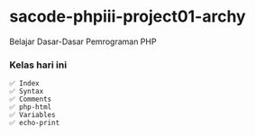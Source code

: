 # sacode-phpiii-project01-archy
Belajar Dasar-Dasar Pemrograman PHP


### Kelas hari ini 
	✅ Index
	✅ Syntax
	✅ Comments
	✅ php-html
	✅ Variables
	✅ echo-print
